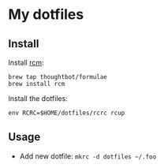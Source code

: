 
# My dotfiles

## Install

Install [rcm](https://github.com/thoughtbot/rcm):

    brew tap thoughtbot/formulae
    brew install rcm

Install the dotfiles:

    env RCRC=$HOME/dotfiles/rcrc rcup

## Usage

- Add new dotfile: `mkrc -d dotfiles ~/.foo`

